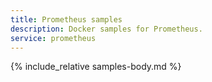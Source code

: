 ```yaml
---
title: Prometheus samples
description: Docker samples for Prometheus.
service: prometheus
---
```


{% include_relative samples-body.md %}